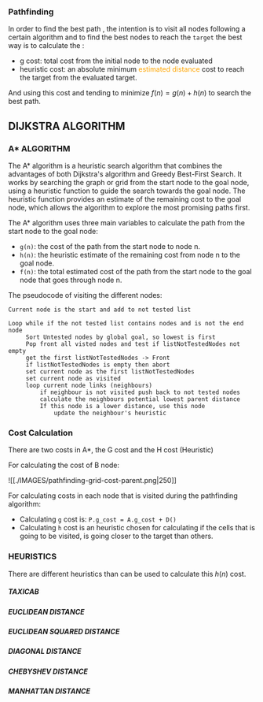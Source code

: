 
### Pathfinding

In order to find the best path , the intention is to visit all nodes following a certain algorithm and to find the best nodes to reach the `target` the best way is to calculate the : 

* g cost: total cost from the initial node to the node evaluated
* heuristic cost: an absolute minimum <span style="color:orange;">estimated distance</span> cost to reach the target from the evaluated target. 

And using this cost and tending to minimize $f(n) = g(n) + h(n)$ to search the best path. 

## DIJKSTRA ALGORITHM



### A* ALGORITHM

The A* algorithm is a heuristic search algorithm that combines the advantages of both Dijkstra's algorithm and Greedy Best-First Search. It works by searching the graph or grid from the start node to the goal node, using a heuristic function to guide the search towards the goal node. The heuristic function provides an estimate of the remaining cost to the goal node, which allows the algorithm to explore the most promising paths first.

The A* algorithm uses three main variables to calculate the path from the start node to the goal node:

- `g(n)`: the cost of the path from the start node to node n.
- `h(n)`: the heuristic estimate of the remaining cost from node n to the goal node.
- `f(n)`: the total estimated cost of the path from the start node to the goal node that goes through node n.

The pseudocode of visiting the different nodes: 
```pseudocode
Current node is the start and add to not tested list

Loop while if the not tested list contains nodes and is not the end node
     Sort Untested nodes by global goal, so lowest is first
     Pop front all visted nodes and test if listNotTestedNodes not empty
     get the first listNotTestedNodes -> Front
     if listNotTestedNodes is empty then abort
     set current node as the first listNotTestedNodes
     set current node as visited
     loop current node links (neighbours)
         if neighbour is not visited push back to not tested nodes
         calculate the neighbours potential lowest parent distance
         If this node is a lower distance, use this node
             update the neighbour's heuristic
```
### Cost Calculation

There are two costs in A*,  the G cost and the H cost (Heuristic)

For calculating the cost of B node: 

![[./IMAGES/pathfinding-grid-cost-parent.png|250]]

For calculating costs in each node that is visited during the pathfinding algorithm: 

* Calculating `g` cost is: `P.g_cost = A.g_cost + D()`
* Calculating `h` cost is an heuristic chosen for calculating if the cells that is going to be visited, is going closer to the target than others. 


### HEURISTICS

There are different heuristics than can be used to calculate this $h(n)$ cost. 

##### TAXICAB

##### EUCLIDEAN DISTANCE

##### EUCLIDEAN SQUARED DISTANCE

##### DIAGONAL DISTANCE

##### CHEBYSHEV DISTANCE

##### MANHATTAN DISTANCE